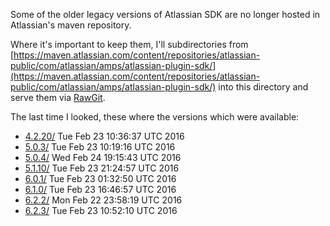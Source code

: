 Some of the older legacy versions of Atlassian SDK are no longer hosted in Atlassian's maven repository.

Where it's important to keep them, I'll subdirectories from [https://maven.atlassian.com/content/repositories/atlassian-public/com/atlassian/amps/atlassian-plugin-sdk/](https://maven.atlassian.com/content/repositories/atlassian-public/com/atlassian/amps/atlassian-plugin-sdk/) into this directory and serve them via [RawGit](https://rawgit.com).

The last time I looked, these where the versions which were available: 

- [4.2.20/](https://maven.atlassian.com/content/repositories/atlassian-public/com/atlassian/amps/atlassian-plugin-sdk/4.2.20/)	Tue Feb 23 10:36:37 UTC 2016	 	
- [5.0.3/](https://maven.atlassian.com/content/repositories/atlassian-public/com/atlassian/amps/atlassian-plugin-sdk/5.0.3/)	Tue Feb 23 10:19:16 UTC 2016	 	
- [5.0.4/](https://maven.atlassian.com/content/repositories/atlassian-public/com/atlassian/amps/atlassian-plugin-sdk/5.0.4/)	Wed Feb 24 19:15:43 UTC 2016	 	
- [5.1.10/](https://maven.atlassian.com/content/repositories/atlassian-public/com/atlassian/amps/atlassian-plugin-sdk/5.1.10/)	Tue Feb 23 21:24:57 UTC 2016	 	
- [6.0.1/](https://maven.atlassian.com/content/repositories/atlassian-public/com/atlassian/amps/atlassian-plugin-sdk/6.0.1/)	Tue Feb 23 01:32:50 UTC 2016	 	
- [6.1.0/](https://maven.atlassian.com/content/repositories/atlassian-public/com/atlassian/amps/atlassian-plugin-sdk/6.1.0/)	Tue Feb 23 16:46:57 UTC 2016	 	
- [6.2.2/](https://maven.atlassian.com/content/repositories/atlassian-public/com/atlassian/amps/atlassian-plugin-sdk/6.2.2/)	Mon Feb 22 23:58:19 UTC 2016	 	
- [6.2.3/](https://maven.atlassian.com/content/repositories/atlassian-public/com/atlassian/amps/atlassian-plugin-sdk/6.2.3/)	Tue Feb 23 10:52:10 UTC 2016
